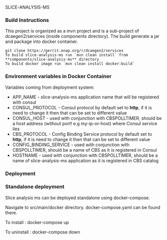SLICE-ANALYSIS-MS 

### Build Instructions

This project is organized as a mvn project and is a sub-project of dcaegen2/services (inside components directory). The build generate a jar and package into docker container. 

```
git clone https://gerrit.onap.org/r/dcaegen2/services
To build slice-analysis-ms run `mvn clean install` from **components/slice-analysis-ms** directory
To build docker image run `mvn clean install docker:build`
```


### Environment variables in Docker Container


Variables coming from deployment system:

- APP_NAME - slice-analysis-ms application name that will be registered with consul
- CONSUL_PROTOCOL - Consul protocol by default set to **http**, if it is need to change it then that can be set to different value 
- CONSUL_HOST - used with conjunction with CBSPOLLTIMER, should be a host address (without port! e.g my-ip-or-host) where Consul service lies
- CBS_PROTOCOL - Config Binding Service protocol by default set to **http**, if it is need to change it then that can be set to different value
- CONFIG_BINDING_SERVICE - used with conjunction with CBSPOLLTIMER, should be a name of CBS as it is registered in Consul
- HOSTNAME - used with conjunction with CBSPOLLTIMER, should be a name of slice-analysis-ms application as it is registered in CBS catalog


### Deployment


### Standalone deployment
Slice analysis ms can be deployed standalone using docker-compose.

Navigate to src/main/docker directory. docker-compose.yaml can be found there.

To install :
    docker-compose up

To uninstall :
    docker-compose down
